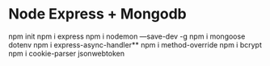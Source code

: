 # Node Express + Mongodb 

npm init
npm i express
npm i nodemon —save-dev -g
npm i mongoose dotenv
npm i express-async-handler**
npm i method-override
npm i bcrypt
npm i cookie-parser jsonwebtoken

